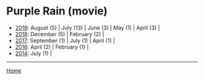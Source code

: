 # Purple Rain (movie)

  * [2019](./purple-rain-movie-2019.md): 
      August (5) | 
      July (13) | 
      June (3) | 
      May (1) | 
      April (3) | 
  * [2018](./purple-rain-movie-2018.md): 
      December (5) | 
      February (2) | 
  * [2017](./purple-rain-movie-2017.md): 
      September (1) | 
      July (1) | 
      April (1) | 
  * [2016](./purple-rain-movie-2016.md): 
      April (2) | 
      February (1) | 
  * [2014](./purple-rain-movie-2014.md): 
      July (1) | 

----

[Home](../)
